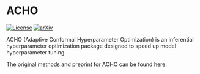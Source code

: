 # ACHO

[![License](https://img.shields.io/badge/License-Apache_2.0-blue.svg)](https://opensource.org/licenses/Apache-2.0)
[![arXiv](https://img.shields.io/badge/arXiv-ACHO-cyan)](https://doi.org/10.48550/arXiv.2207.03017)

ACHO (Adaptive Conformal Hyperparameter Optimization) is
an inferential hyperparameter optimization package designed to
speed up model hyperparameter tuning.

The original methods and preprint for ACHO
can be found [here](https://doi.org/10.48550/arXiv.2207.03017).
